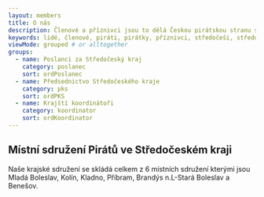 ```yaml
---
layout: members
title: O nás
description: Členové a příznivci jsou to dělá Českou pirátskou stranu silnou. Seznamte se Piráty ve Středočeském kraji.
keywords: lidé, členové, piráti, pirátky, příznivci, středočeši, středočeský kraj
viewMode: grouped # or alltogether
groups:
  - name: Poslanci za Středočeský kraj
    category: poslanec
    sort: ordPoslanec
  - name: Předsednictvo Středočeského kraje
    category: pks
    sort: ordPKS
  - name: Krajští koordinátoři
    category: koordinator
    sort: ordKoordinator
---
```


## Místní sdružení Pirátů ve Středočeském kraji

Naše krajské sdružení se skládá celkem z 6 místních sdružení kterými jsou Mladá Boleslav, Kolín, Kladno, Příbram, Brandýs n.L-Stará Boleslav a Benešov.

